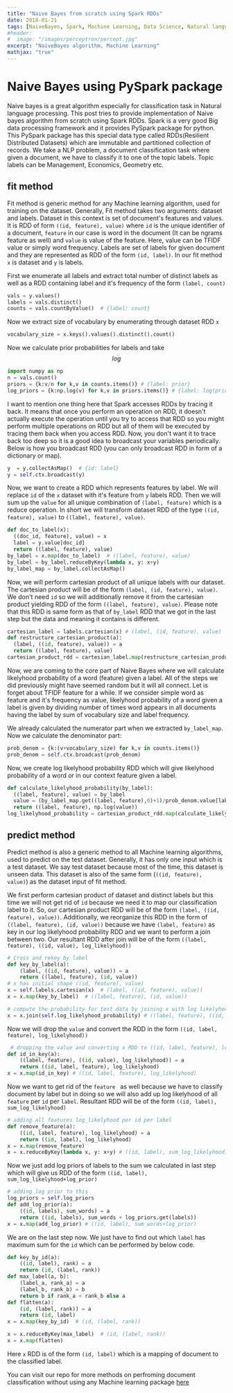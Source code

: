 ```yaml
---
title: "Naive Bayes from scratch using Spark RDDs"
date: 2018-01-21
tags: [NaiveBayes, Spark, Machine Learning, Data Science, Natural language processing, Python]
#header:
#  image: "/images/perceptron/percept.jpg"
excerpt: "NaiveBayes algorithm, Machine Learning"
mathjax: "true"
---
```


# Naive Bayes using PySpark package

Naive bayes is a great algorithm especially for classification task in Natural language processing. This post tries to provide implementation of Naive bayes algorithm from scratch using Spark RDDs. Spark is a very good Big data processing framework and it provides PySpark package for python. This PySpark package has this special data type called RDDs(Resilient Distributed Datasets) which are immutable and partitioned collection of records. We take a NLP problem, a document classification task where given a document, we have to classify it to one of the topic labels. Topic labels can be Management, Economics, Geometry etc.

## fit method

Fit method is generic method for any Machine learning algorithm, used for training on the dataset. Generally, Fit method takes two arguments: dataset and labels. Dataset in this context is set of document's features and values. It is RDD of form ```((id, feature), value)``` where ```id``` is the unique identifier of a document, ```feature``` in our case is word in the document (It can be ngrams feature as well) and ```value``` is value of the feature. Here, value can be TFIDF value or simply word frequency. Labels are set of labels for given document and they are represented as RDD of the form ```(id, label)```. In our fit method ```x``` is dataset and ```y``` is labels.

First we enumerate all labels and extract total number of distinct labels as well as a RDD containing label and it's frequency of the form ```(label, count)```
```python
vals = y.values()
labels = vals.distinct()
counts = vals.countByValue()  # {label: count}
```

Now we extract size of vocabulary by enumerating through dataset RDD ```x```
```python
vocabulary_size = x.keys().values().distinct().count()
```

Now we calculate prior probabilities for labels and take $$log$$
```python
import numpy as np
n = vals.count()
priors = {k:v/n for k,v in counts.items()} # {label: prior}
log_priors = {k:np.log(v) for k,v in priors.items()} # {label: log(prior)}
```

I want to mention one thing here that Spark accesses RDDs by tracing it back. It means that once you perform an operation on RDD, it doesn't actually execute the operation until you try to access that RDD so you might perform multiple operations on RDD but all of them will be executed by tracing them back when you access RDD. Now, you don't want it to trace back too deep so it is a good idea to broadcast your variables periodically. Below is how you broadcast RDD (you can only broadcast RDD in form of a dictionary or map).
```python
y  = y.collectAsMap()  # {id: label}
y = self.ctx.broadcast(y)
```

Now, we want to create a RDD which represents features by label. We will replace ```id``` of the ```x``` dataset with it's feature from ```y``` labels RDD. Then we will sum up the ```value``` for all unique combination of ```(label, feature)``` which is a reduce operation. In short we will transform dataset RDD of the type ```((id, feature), value)``` to ```((label, feature), value)```.
```python
def doc_to_label(x):
  ((doc_id, feature), value) = x
  label = y.value[doc_id]
  return ((label, feature), value)
by_label = x.map(doc_to_label)  # ((label, feature), value)
by_label = by_label.reduceByKey(lambda x, y: x+y)
by_label_map = by_label.collectAsMap()
```

Now, we will perform cartesian product of all unique labels with our dataset. The cartesian product will be of the form ```(label, (id, feature), value)```. We don't need ```id``` so we will additionally remove it from the cartesian product yielding RDD of the form ```((label, feature), value)```. Please note that this RDD is same form as that of ```by_label``` RDD that we got in the last step but the data and meaning it contains is different.
```python
cartesian_label = labels.cartesian(x) # (label, (id, feature), value)
def restructure_cartesian_product(a):
  (label, ((id, feature), value)) = a
  return ((label, feature), value)
cartesian_product_rdd = cartesian_label.map(restructure_cartesian_product)
```

Now, we are coming to the core part of Naive Bayes where we will calculate likelyhood probability of a word (feature) given a label. All of the steps we did previously might have seemed random but it will all connect. Let is forget about TFIDF feature for a while. If we consider simple word as feature and it's frequency as value, likelyhood probability of a word given a label is given by dividing number of times word appears in all documents having the label by sum of vocabulary size and label frequency.

We already calculated the numerator part when we extracted ```by_label_map```. Now we calculate the denominator part:

```python
prob_denom = {k:(v+vocabulary_size) for k,v in counts.items()}
prob_denom = self.ctx.broadcast(prob_denom)
```
Now, we create log likelyhood probability RDD which will give likelyhood probability of a word or in our context feature given a label. 

```python
def calculate_likelyhood_probability(by_label):
  ((label, feature), value) = by_label
  value = (by_label_map.get((label, feature),0)+1)/prob_denom.value[label]
  return ((label, feature), np.log(value))
log_likelyhood_probability = cartesian_product_rdd.map(calculate_likelyhood_probability) # ((label, feature), log likelyhood value)
```
## predict method
Predict method is also a generic method to all Machine learning algorithms, used to predict on the test dataset. Generally, it has only one input which is a test dataset. We say test dataset because most of the time, this dataset is unseen data. This dataset is also of the same form (```((id, feature), value)```) as the dataset input of fit method. 

We first perform cartesian product of dataset and distinct labels but this time we will not get rid of ```id``` because we need it to map our classification label to it. So, our cartesian product RDD will be of the form ```(label, ((id, feature), value))```. Additionally, we reorganize this RDD in the form of ```((label, feature), (id, value))``` because we have ```(label, feature)``` as key in our log likelyhood probability RDD and we want to perform a join between two. Our resultant RDD after join will be of the form ```((label, feature), ((id, value), log_likelyhood))```
```python
# Cross and rekey by label
def key_by_label(a):
    (label, ((id, feature), value)) = a
    return ((label, feature), (id, value))
# x has initial shape ((id, feature), value)
x = self.labels.cartesian(x)  # (label, ((id, feature), value))
x = x.map(key_by_label)  # ((label, feature), (id, value))

# compute the probability for test data by joining x with log likelyhood probability
x = x.join(self.log_likelyhood_probability) # ((label, feature), ((id, value), log_likelyhood))
```

Now we will drop the ```value``` and convert the RDD in the form ```((id, label, feature), log_likelyhood))```

```python
 # dropping the value and converting x RDD to ((id, label, feature), log_likelyhood))
def id_in_key(a):
    ((label, feature), ((id, value), log_likelyhood)) = a
    return ((id, label, feature), log_likelyhood)
x = x.map(id_in_key) # ((id, label, feature), log_likelyhood)
```

Now we want to get rid of the ```feature ``` as well because we have to classify document by label but in doing so we will also add up log likelyhood of all ```feature``` per ```id``` per ```label```. Resultant RDD will be of the form ```((id, label), sum_log_likelyhood)```
```python
# adding all features log_likelyhood per id per label
def remove_feature(a):
    ((id, label, feature), log_likelyhood) = a
    return ((id, label), log_likelyhood)
x = x.map(remove_feature)
x = x.reduceByKey(lambda x, y: x+y) # ((id, label), sum_log_likelyhood)
```

Now we just add log priors of labels to the sum we calculated in last step which will give us RDD of the form ```((id, label), sum_log_likelyhood+log_prior)```
```python
# adding log prior to this
log_priors = self.log_priors
def add_log_prior(a):
    ((id, labels), sum_words) = a
    return ((id, labels), sum_words + log_priors.get(labels))
x = x.map(add_log_prior) # ((id, label), sum_words+log_prior)

```

We are on the last step now. We just have to find out which ```label``` has maximum sum for the ```id``` which can be performed by below code.
```python
def key_by_id(a):
    ((id, label), rank) = a
    return (id, (label, rank))
def max_label(a, b):
    (label_a, rank_a) = a
    (label_b, rank_b) = b
    return b if rank_a < rank_b else a
def flatten(a):
    (id, (label, rank)) = a
    return (id, label)
x = x.map(key_by_id)  # (id, (label, rank))

x = x.reduceByKey(max_label)  # (id, (label, rank))
x = x.map(flatten)
```

Here ```x``` RDD is of the form ```(id, label)``` which is a mapping of document to the classified label.

You can visit our repo for more methods on perfroming document classification without using any Machine learning package [here](https://github.com/ankit-vaghela30/Distributed-Documents-classification)

